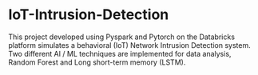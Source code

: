 # IoT-Intrusion-Detection

This project developed using Pyspark and Pytorch on the Databricks platform simulates a behavioral (IoT) Network Intrusion Detection system. Two different AI / ML techniques are implemented for data analysis, Random Forest and Long short-term memory (LSTM).
